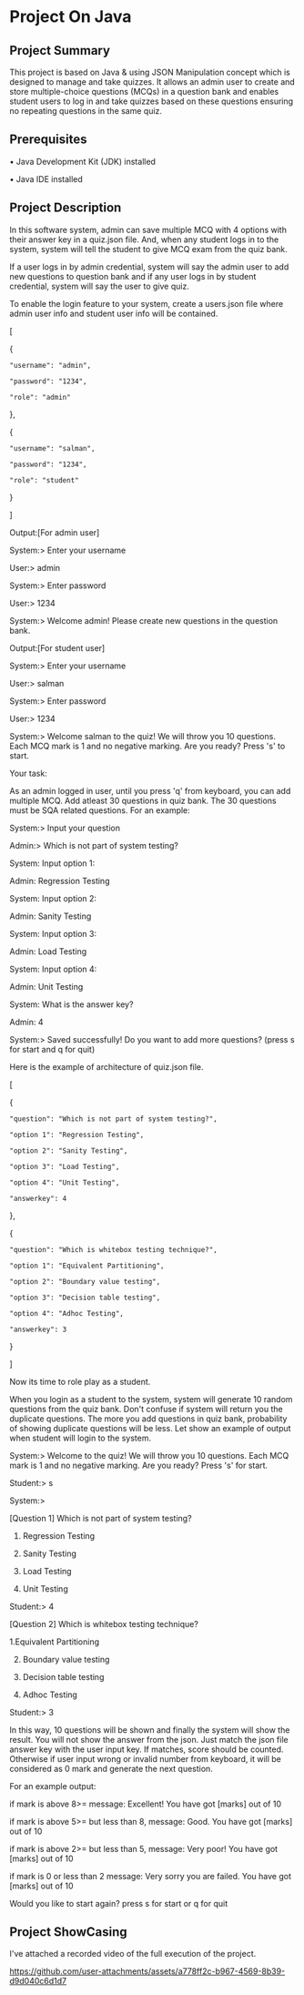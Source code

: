 # Project On Java
## Project Summary
This project is based on Java & using JSON Manipulation concept which is designed to manage and take quizzes. It allows an admin user to create and store multiple-choice questions (MCQs) in a question bank and enables student users to log in and take quizzes based on these questions ensuring no repeating questions in the same quiz.
## Prerequisites
•	Java Development Kit (JDK) installed

•	Java IDE installed
## Project Description
In this software system, admin can save multiple MCQ with 4 options with their answer key in a quiz.json file. And, when any student logs in to the system, system will tell the student to give MCQ exam from the quiz bank.

If a user logs in by admin credential, system will say the admin user to add new questions to question bank
and if any user logs in  by student credential, system will say the user to give quiz. 

To enable the login feature to your system, create a users.json file where admin user info and student user info will be contained.

[

  {
  
    "username": "admin",
    
    "password": "1234",
    
    "role": "admin"
    
  },
  
  {
  
    "username": "salman",
    
    "password": "1234",
    
    "role": "student"
    
  }
  
]


Output:[For admin user]

System:> Enter your username

User:> admin

System:> Enter password

User:> 1234

System:> Welcome admin! Please create new questions in the question bank.


Output:[For student user]

System:> Enter your username

User:> salman

System:> Enter password

User:> 1234

System:> Welcome salman to the quiz! We will throw you 10 questions. Each MCQ mark is 1 and no negative marking. Are you ready? Press 's' to start.



Your task:

As an admin logged in user, until you press 'q' from keyboard, you can add multiple MCQ. Add atleast 30 questions in quiz bank. The 30 questions must be SQA related questions. For an example:


System:> Input your question

Admin:> Which is not part of system testing?

System: Input option 1:

Admin: Regression Testing

System: Input option 2:

Admin: Sanity Testing

System: Input option 3:

Admin: Load Testing

System: Input option 4:

Admin: Unit Testing

System: What is the answer key?

Admin: 4

System:> Saved successfully! Do you want to add more questions? (press s for start and q for quit)


Here is the example of architecture of quiz.json file.


[

  {
  
    "question": "Which is not part of system testing?",
    
    "option 1": "Regression Testing",
    
    "option 2": "Sanity Testing",
    
    "option 3": "Load Testing",
    
    "option 4": "Unit Testing",
    
    "answerkey": 4
    
  },
  
  {
  
    "question": "Which is whitebox testing technique?",
    
    "option 1": "Equivalent Partitioning",
    
    "option 2": "Boundary value testing",
    
    "option 3": "Decision table testing",
    
    "option 4": "Adhoc Testing",
    
    "answerkey": 3
    
  }
  
]



Now its time to role play as a student.

When you login as a student to the system, system will generate 10 random questions from the quiz bank. Don't confuse if system will return you the duplicate questions. The more you add questions in quiz bank, probability of showing duplicate questions will be less. 
Let show an example of output when student will login to the system.



System:> Welcome to the quiz! We will throw you 10 questions. Each MCQ mark is 1 and no negative marking. Are you ready? Press 's' for start.


Student:> s

System:> 

[Question 1] Which is not part of system testing?

1. Regression Testing
    
2. Sanity Testing
 
3. Load Testing
  
4. Unit Testing
 

Student:> 4

[Question 2] Which is whitebox testing technique?

1.Equivalent Partitioning

2. Boundary value testing
   
3. Decision table testing
 
4. Adhoc Testing
   

Student:> 3


In this way, 10 questions will be shown and finally the system will show the result. You will not show the answer from the json. Just match the json file answer key with the user input key. If matches, score should be counted. Otherwise if user input wrong or invalid number from keyboard, it will be considered as 0 mark and generate the next question.

For an example output:


if mark is above 8>= message: Excellent! You have got [marks] out of 10

if mark is above 5>= but less than 8, message: Good. You have got [marks] out of 10



if mark is above 2>= but less than 5, message: Very poor! You have got [marks] out of 10

if mark is 0 or less than 2 message: Very sorry you are failed. You have got [marks] out of 10



Would you like to start again? press s for start or q for quit

## Project ShowCasing
I've attached a recorded video of the full execution of the project. 


https://github.com/user-attachments/assets/a778ff2c-b967-4569-8b39-d9d040c6d1d7
